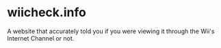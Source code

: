 # wiicheck.info
A website that accurately told you if you were viewing it through the Wii's Internet Channel or not.
